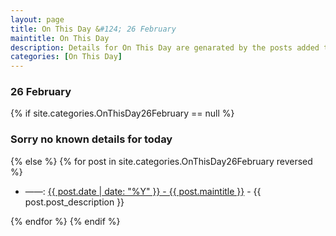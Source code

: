 ```yaml
---
layout: page
title: On This Day &#124; 26 February
maintitle: On This Day
description: Details for On This Day are genarated by the posts added to the website so the content is subject to changes/updates over time.
categories: [On This Day]
---
```


<h3>26 February</h3>

{% if site.categories.OnThisDay26February == null %}
  <h3>Sorry no known details for today</h3>
{% else %}
{% for post in site.categories.OnThisDay26February reversed %}
<ul>
<li> ——: <a href="{{ post.url }}">{{ post.date | date: "%Y" }} - {{ post.maintitle }}</a> - {{ post.post_description }}</li>
</ul>

{% endfor %}
{% endif %}


